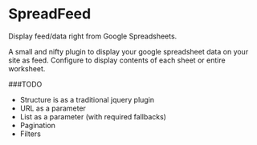 # SpreadFeed

Display feed/data right from Google Spreadsheets.

A small and nifty plugin to display your google spreadsheet data on your site as feed. Configure to display contents of each sheet or entire worksheet.

###TODO

- Structure is as a traditional jquery plugin
- URL as a parameter
- List as a parameter (with required fallbacks)
- Pagination
- Filters

